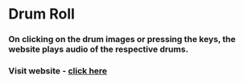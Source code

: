 # Drum Roll

### On clicking on the drum images or pressing the keys, the website plays audio of the respective drums.

### Visit website - [click here](https://dwivedyaakash.github.io/Drum-Roll/)
